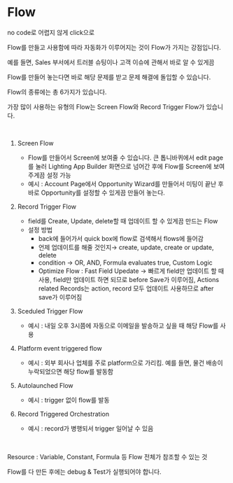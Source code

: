 Flow
=============================

no code로 어렵지 않게 click으로       

Flow를 만들고 사용함에 따라 자동화가 이루어지는 것이 Flow가 가지는 강점입니다.     

예를 들면, Sales 부서에서 트러블 슈팅이나 고객 이슈에 관해서 바로 알 수 있게끔     

Flow를 만들어 놓는다면 바로 해당 문제를 받고 문제 해결에 돌입할 수 있습니다.       

Flow의 종류에는 총 6가지가 있습니다.          
   
가장 많이 사용하는 유형의 Flow는 Screen Flow와 Record Trigger Flow가 있습니다.    

</br>

1. Screen Flow
    - Flow를 만들어서 Screen에 보여줄 수 있습니다. 큰 톱니바퀴에서 edit page를 눌러 Lighting App Builder 화면으로 넘어간 후에 Flow를 Screen에 보여주게끔 설정 가능
    - 예시 : Account Page에서 Opportunity Wizard를 만들어서 미팅이 끝난 후 바로 Opportunity를 설정할 수 있게끔 만들어 놓는다.
2. Record Trigger Flow
    - field를 Create, Update, delete할 때 업데이트 할 수 있게끔 만드는 Flow
    - 설정 방법
        - back에 들어가서 quick box에 flow로 검색해서 flows에 들어감
        - 언제 업데이트를 해줄 것인지→ create, update, create or update, delete
        - condition → OR, AND, Formula evaluates true, Custom Logic
        - Optimize Flow : Fast Field Upedate → 빠르게 field만 업데이트 할 때 사용, field만 업데이트 하면 되므로 before Save가 이루어짐, Actions related Records는 action, record 모두 업데이트 사용하므로 after save가 이루어짐
3. Sceduled Trigger Flow
    - 예시 : 내일 오후 3시쯤에 자동으로 이메일을 발송하고 싶을 때 해당 Flow를 사용
4. Platform event triggered flow
    - 예시 : 외부 회사나 업체를 주로 platform으로 가리킴. 예를 들면,  물건 배송이 누락되었으면 해당 flow를 발동함
    
5. Autolaunched Flow
    - 예시 : trigger 없이 flow를 발동
6. Record Triggered Orchestration
    - 예시 : record가 병행되서 trigger 일어날 수 있음

</br>

Resource : Variable, Constant, Formula 등 Flow 전체가 참조할 수 있는 것    

Flow를 다 만든 후에는 debug & Test가 실행되어야 합니다.  
